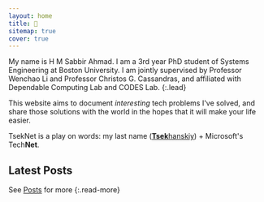 ```yaml
---
layout: home
title: 👋
sitemap: true
cover: true
---
```


My name is H M Sabbir Ahmad. I am a 3rd year PhD student of Systems Engineering at Boston University. I am jointly supervised by Professor Wenchao Li and Professor Christos G. Cassandras, and affiliated with Dependable Computing Lab and CODES Lab. 
{:.lead}

This website aims to document *interesting* tech problems I've
solved, and share those solutions with the world in the hopes that it will make
your life easier.

TsekNet is a play on words: my last name ([**Tsek**hanskiy](/about#last-name)) + Microsoft's Tech**Net**.

## Latest Posts

<!--posts-->

See [Posts](/posts/) for more
{:.read-more}
